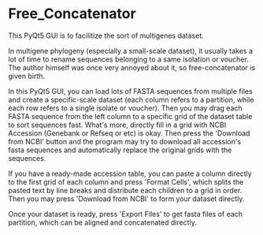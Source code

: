 # Free_Concatenator

This PyQt5 GUI is to facilitize the sort of multigenes dataset.

In multigene phylogeny (especially a small-scale dataset), it usually takes a lot of time to rename sequences belonging to a same isolation or voucher. The author himself was once very annoyed about it, so free-concatenator is given birth.

In this PyQt5 GUI, you can load lots of FASTA sequences from multiple files and create a specific-scale dataset (each column refers to a partition, while each row refers to a single isolate or voucher). Then you may drag each FASTA sequence from the left column to a specific grid of the dataset table to sort sequences fast. What's more, directly fill in a grid with NCBI Accession (Genebank or Refseq or etc) is okay. Then press the 'Download from NCBI' button and the program may try to download all accession's fasta sequences and automatically replace the original grids with the sequences.

If you have a ready-made accession table, you can paste a column directly to the first grid of each column and press 'Format Cells', which splits the pasted text by line breaks and distribute each children to a grid in order. Then you may press 'Download from NCBI' to form your dataset directly.

Once your dataset is ready, press 'Export Files' to get fasta files of each partition, which can be aligned and concatenated directly.